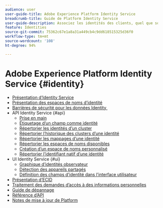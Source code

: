 ```yaml
---
audience: user
user-guide-title: Adobe Experience Platform Identity Service
breadcrumb-title: Guide de Platform Identity Service
user-guide-description: Associez les identités des clients, quel que soit l’appareil ou le système utilisé, afin d’offrir des expériences numériques personnalisées.
feature: Identities
source-git-commit: 75362c67e1a8a31a449cb4c9dd618515325d36f0
workflow-type: tm+mt
source-wordcount: '108'
ht-degree: 94%

---
```



# Adobe Experience Platform Identity Service {#identity}

- [Présentation d’Identity Service](home.md)
- [Présentation des espaces de noms d’identité](namespaces.md)
- [Barrières de sécurité pour les données Identity ](guardrails.md)
- API Identity Service {#api}
   - [Prise en main](api/getting-started.md)
   - [Étiquetage d’un champ comme identité](api/label-identities.md)
   - [Répertorier les identités d’un cluster](api/list-cluster-identites.md)
   - [Répertorier l’historique des clusters d’une identité](api/list-cluster-history.md)
   - [Répertorier les mappages d’une identité](api/list-identity-mappings.md)
   - [Répertorier les espaces de noms disponibles](api/list-namespaces.md)
   - [Création d’un espace de noms personnalisé](api/create-custom-namespace.md)
   - [Répertorier l’identifiant natif d’une identité](api/list-native-id.md)
- UI Identity Service {#ui}
   - [Graphique d’identités observateur](ui/identity-graph-viewer.md)
   - [Détection des appareils partagés](ui/shared-device-detection.md)
   - [Définition des champs d’identité dans l’interface utilisateur](ui/label-identities.md)
- [Présentation d’ECID](ecid.md)
- [Traitement des demandes d’accès à des informations personnelles](privacy.md)
- [Guide de dépannage](troubleshooting-guide.md)
- [Référence d’API](https://www.adobe.io/experience-platform-apis/references/identity-service)
- [Notes de mise à jour de Platform](https://docs.adobe.com/content/help/fr-FR/experience-platform/release-notes/latest.html)